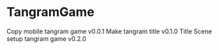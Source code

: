 # TangramGame
Copy mobile tangram game v0.0.1
Make tangram title v0.1.0
Title Scene setup tangram game v0.2.0
